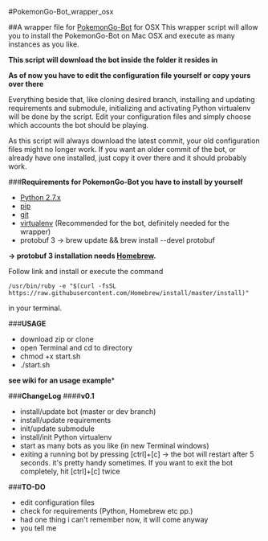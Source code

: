 #PokemonGo-Bot_wrapper_osx

##A wrapper file for [PokemonGo-Bot](https://github.com/PokemonGoF/PokemonGo-Bot) for OSX
This wrapper script will allow you to install the PokemonGo-Bot on Mac OSX and execute as many instances as you like.

**This script will download the bot inside the folder it resides in**

**As of now you have to edit the configuration file yourself or copy yours over there**

Everything beside that, like cloning desired branch, installing and updating requirements and submodule, initializing and activating 
Python virtualenv will be done by the script. Edit your configuration files and simply choose which accounts the bot should be playing.

As this script will always download the latest commit, your old configuration files might no longer work. If you want an older commit of the 
bot, or already have one installed, just copy it over there and it should probably work.

###**Requirements for PokemonGo-Bot you have to install by yourself**

- [Python 2.7.x](http://docs.python-guide.org/en/latest/starting/installation/)
- [pip](https://pip.pypa.io/en/stable/installing/)
- [git](https://git-scm.com/book/en/v2/Getting-Started-Installing-Git)
- [virtualenv](https://virtualenv.pypa.io/en/stable/installation/) (Recommended for the bot, definitely needed for the wrapper)
- protobuf 3 -> brew update && brew install --devel protobuf

**-> protobuf 3 installation needs [Homebrew](http://brew.sh).**

Follow link and install or execute the command

```
/usr/bin/ruby -e "$(curl -fsSL https://raw.githubusercontent.com/Homebrew/install/master/install)"
```

in your terminal.

###**USAGE**
- download zip or clone
- open Terminal and cd to directory
- chmod +x start.sh
- ./start.sh

**see wiki for an usage example***

###**ChangeLog**
####**v0.1**
- install/update bot (master or dev branch)
- install/update requirements
- init/update submodule
- install/init Python virtualenv
- start as many bots as you like (in new Terminal windows)
- exiting a running bot by pressing [ctrl]+[c] -> the bot will restart after 5 seconds. it's pretty handy sometimes. If you want to exit the bot completely, hit [ctrl]+[c] twice

###**TO-DO**
- edit configuration files
- check for requirements (Python, Homebrew etc pp.)
- had one thing i can't remember now, it will come anyway
- you tell me


